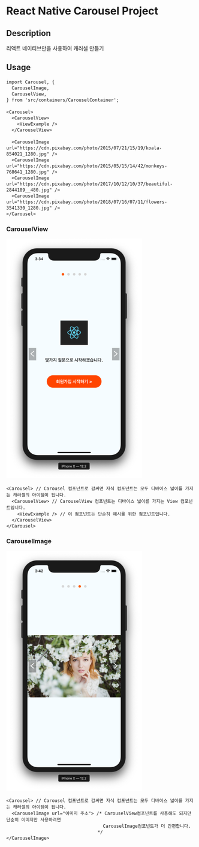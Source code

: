 # React Native Carousel Project

## Description

리액트 네이티브만을 사용하여 캐러셀 만들기

## Usage

```
import Carousel, {
  CarouselImage,
  CarouselView,
} from 'src/containers/CarouselContainer';

<Carousel>
  <CarouselView>
    <ViewExample />
  </CarouselView>

  <CarouselImage url="https://cdn.pixabay.com/photo/2015/07/21/15/19/koala-854021_1280.jpg" />
  <CarouselImage url="https://cdn.pixabay.com/photo/2015/05/15/14/42/monkeys-768641_1280.jpg" />
  <CarouselImage url="https://cdn.pixabay.com/photo/2017/10/12/10/37/beautiful-2844189__480.jpg" />
  <CarouselImage url="https://cdn.pixabay.com/photo/2018/07/16/07/11/flowers-3541330_1280.jpg" />
</Carousel>
```

### CarouselView

![ScreenShot](./media/CarouselView.png)

```
<Carousel> // Carousel 컴포넌트로 감싸면 자식 컴포넌트는 모두 디바이스 넓이를 가지는 캐러셀의 아이템이 됩니다.
  <CarouselView> // CarouselView 컴포넌트는 디바이스 넓이를 가지는 View 컴포넌트입니다.
    <ViewExample /> // 이 컴포넌트는 단순히 예시를 위한 컴포넌트입니다.
  </CarouselView>
</Carousel>
```

### CarouselImage

![ScreenShot](./media/CarouselImage.png)

```
<Carousel> // Carousel 컴포넌트로 감싸면 자식 컴포넌트는 모두 디바이스 넓이를 가지는 캐러셀의 아이템이 됩니다.
  <CarouselImage url="이미지 주소"> /* CarouselView컴포넌트를 사용해도 되지만 단순히 이미지만 사용하려면
                                    CarouselImage컴포넌트가 더 간편합니다.
                                  */
</CarouselImage>
```
